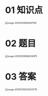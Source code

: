 # 01 知识点

<img src="https://cvp.oss-cn-shanghai.aliyuncs.com/202501290928773.png" alt="image-20250129092847581" style="zoom:50%;" />



# 02 题目

<img src="https://cvp.oss-cn-shanghai.aliyuncs.com/202501280640082.png" alt="image-20250128064034975" style="zoom:50%;" />



# 03 答案

<img src="https://cvp.oss-cn-shanghai.aliyuncs.com/202501300242632.png" alt="image-20250130024203776" style="zoom:50%;" />